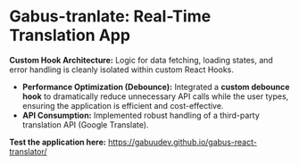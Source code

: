 # Gabus-tranlate: Real-Time Translation App

**Custom Hook Architecture:** Logic for data fetching, loading states, and error handling is cleanly isolated within custom React Hooks.
* **Performance Optimization (Debounce):** Integrated a **custom debounce hook** to dramatically reduce unnecessary API calls while the user types, ensuring the application is efficient and cost-effective.
* **API Consumption:** Implemented robust handling of a third-party translation API (Google Translate).

**Test the application here:** https://gabuudev.github.io/gabus-react-translator/
